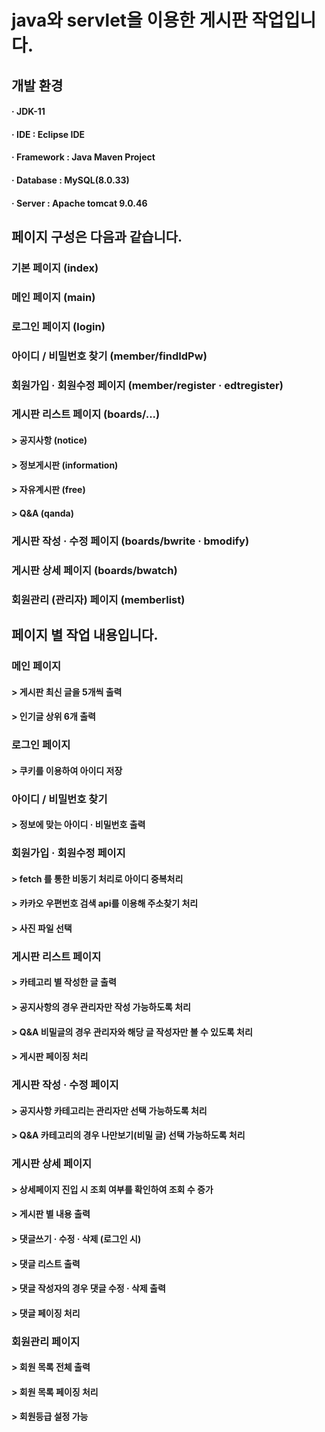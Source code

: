 # java와 servlet을 이용한 게시판 작업입니다.

## 개발 환경
#### · JDK-11
#### · IDE : Eclipse IDE
#### · Framework : Java Maven Project
#### · Database : MySQL(8.0.33)
#### · Server : Apache tomcat 9.0.46

## 페이지 구성은 다음과 같습니다.
### 기본 페이지 (index)
### 메인 페이지 (main)
### 로그인 페이지 (login)
### 아이디 / 비밀번호 찾기 (member/findIdPw)
### 회원가입 · 회원수정 페이지 (member/register · edtregister)
### 게시판 리스트 페이지 (boards/...)
#### > 공지사항 (notice)
#### > 정보게시판 (information)
#### > 자유계시판 (free)
#### > Q&A (qanda)
### 게시판 작성 · 수정 페이지 (boards/bwrite · bmodify)
### 게시판 상세 페이지 (boards/bwatch)
### 회원관리 (관리자) 페이지 (memberlist)


## 페이지 별 작업 내용입니다.

### 메인 페이지
#### > 게시판 최신 글을 5개씩 출력
#### > 인기글 상위 6개 출력

### 로그인 페이지
#### > 쿠키를 이용하여 아이디 저장

### 아이디 / 비밀번호 찾기
#### > 정보에 맞는 아이디 · 비밀번호 출력

### 회원가입 · 회원수정 페이지
#### > fetch 를 통한 비동기 처리로 아이디 중복처리
#### > 카카오 우편번호 검색 api를 이용해 주소찾기 처리
#### > 사진 파일 선택

### 게시판 리스트 페이지
#### > 카테고리 별 작성한 글 출력
#### > 공지사항의 경우 관리자만 작성 가능하도록 처리
#### > Q&A 비밀글의 경우 관리자와 해당 글 작성자만 볼 수 있도록 처리
#### > 게시판 페이징 처리

### 게시판 작성 · 수정 페이지
#### > 공지사항 카테고리는 관리자만 선택 가능하도록 처리
#### > Q&A 카테고리의 경우 나만보기(비밀 글) 선택 가능하도록 처리

### 게시판 상세 페이지
#### > 상세페이지 진입 시 조회 여부를 확인하여 조회 수 증가
#### > 게시판 별 내용 출력
#### > 댓글쓰기 · 수정 · 삭제 (로그인 시)
#### > 댓글 리스트 출력
#### > 댓글 작성자의 경우 댓글 수정 · 삭제 출력
#### > 댓글 페이징 처리

### 회원관리 페이지
#### > 회원 목록 전체 출력
#### > 회원 목록 페이징 처리
#### > 회원등급 설정 가능
